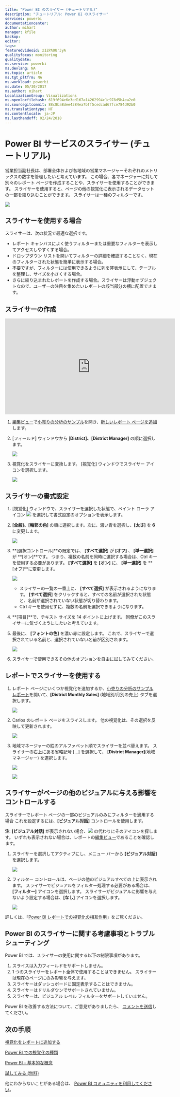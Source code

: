 ```yaml
---
title: "Power BI のスライサー (チュートリアル)"
description: "チュートリアル: Power BI のスライサー"
services: powerbi
documentationcenter: 
author: mihart
manager: kfile
backup: 
editor: 
tags: 
featuredvideoid: zIZPA0UrJyA
qualityfocus: monitoring
qualitydate: 
ms.service: powerbi
ms.devlang: NA
ms.topic: article
ms.tgt_pltfrm: NA
ms.workload: powerbi
ms.date: 05/30/2017
ms.author: mihart
LocalizationGroup: Visualizations
ms.openlocfilehash: 619f694e6e3ed167a14262994c1c978d5b4ea2e0
ms.sourcegitcommit: 88c8ba8dee4384ea7bff5cedcad67fce784d92b0
ms.translationtype: HT
ms.contentlocale: ja-JP
ms.lasthandoff: 02/24/2018
---
```

# <a name="slicers-in-power-bi-service-tutorial"></a>Power BI サービスのスライサー (チュートリアル)
営業担当副社長は、部署全体および各地域の営業マネージャーそれぞれのメトリックスの数字を管理したいと考えています。 この場合、各マネージャーに対して別々のレポート ページを作成することや、スライサーを使用することができます。 スライサーを使用すると、ページの他の視覚化に表示されるデータセットの一部を絞り込むことができます。  スライサーは一種のフィルターです。

![](media/power-bi-visualization-slicers/slicer2.gif)

## <a name="when-to-use-a-slicer"></a>スライサーを使用する場合
スライサーは、次の状況で最適な選択です。

* レポート キャンバスによく使うフィルターまたは重要なフィルターを表示してアクセスしやすくする場合。
* ドロップダウン リストを開いてフィルターの詳細を確認することなく、現在のフィルターされた状態を簡単に表示する場合。
* 不要ですが、フィルターには使用できるように列を非表示にして、テーブルを整理し、サイズを小さくする場合。
* さらに絞り込まれたレポートを作成する場合。スライサーは浮動オブジェクトなので、ユーザーの注目を集めたいレポートの該当部分の横に配置できます。

## <a name="create-a-slicer"></a>スライサーの作成
<iframe width="560" height="315" src="https://www.youtube.com/embed/zIZPA0UrJyA" frameborder="0" allowfullscreen></iframe>


1. [編集ビュー](service-interact-with-a-report-in-editing-view.md)で[小売りの分析のサンプル](sample-retail-analysis.md)を開き、[新しいレポート ページを追加](power-bi-report-add-page.md)します。
2. [フィールド] ウィンドウから **[District]、[District Manager]** の順に選択します。
   
    ![](media/power-bi-visualization-slicers/pbi_slicer_chartfirst.png)
3. 視覚化をスライサーに変換します。 [視覚化] ウィンドウでスライサー アイコンを選択します。
   
    ![](media/power-bi-visualization-slicers/pbi_slicer_select.png)

## <a name="format-the-slicer"></a>スライサーの書式設定
1. [視覚化] ウィンドウで、スライサーを選択した状態で、ペイント ローラ アイコン ![](media/power-bi-visualization-slicers/power-bi-paintroller.png) を選択して書式設定のオプションを表示します。
2. **[全般]、[輪郭の色]** の順に選択します。次に、濃い青を選択し、**[太さ]** を **6** に変更します。
   
    ![](media/power-bi-visualization-slicers/pbi_slicer_outline2.png)
3. **[選択コントロール]**の既定では、 **[すべて選択]** が **[オフ]** 、 **[単一選択]** が **[オン]**です。 つまり、複数の名前を同時に選択する場合は、Ctrl キーを使用する必要があります。 **[すべて選択]** を **[オン]** に、 **[単一選択]** を **[オフ]**に変更します。
   
    ![](media/power-bi-visualization-slicers/pbi_slicer_selectioncontrols2.png)
   
   * スライサーの一覧の一番上に、 **[すべて選択]** が表示されるようになります。 **[すべて選択]** をクリックすると、すべての名前が選択された状態と、名前が選択されていない状態が切り替わります。
   * Ctrl キーを使用せずに、複数の名前を選択できるようになります。
4. **[項目]**で、テキスト サイズを 14 ポイントに上げます。  同僚がこのスライサーに気づくようにしたいと考えています。
5. 最後に、 **[フォントの色]** を濃い赤に設定します。  これで、スライサーで選択されている名前と、選択されていない名前が区別されます。
   
    ![](media/power-bi-visualization-slicers/pbi_slicer_font2.png)
6. スライサーで使用できるその他のオプションを自由に試してみてください。

## <a name="use-the-slicer-in-a-report"></a>レポートでスライサーを使用する
1. レポート ページにいくつか視覚化を追加するか、[小売りの分析のサンプル レポート](sample-retail-analysis.md)を開いて、**[District Monthly Sales]** (地域別/月別の売上) タブを選択します。
   
    ![](media/power-bi-visualization-slicers/power-bi-retail-sample.png)
2. Carlos のレポート ページをスライスします。 他の視覚化は、その選択を反映して更新されます。
   
    ![](media/power-bi-visualization-slicers/slicer2.gif)
3. 地域マネージャーの姓のアルファベット順でスライサーを並べ替えます。  スライサーの右上にある省略記号 [...] を選択して、 **[District Manager]**(地域マネージャー) を選択します。
   
    ![](media/power-bi-visualization-slicers/pbi_slicer_sort2.png)
   
    ![](media/power-bi-visualization-slicers/pbi_slicer_sorted.png)

## <a name="control-what-effect-the-slicer-has-on-other-visuals-on-the-page"></a>スライサーがページの他のビジュアルに与える影響をコントロールする
スライサーでレポート ページの一部のビジュアルのみにフィルターを適用する場合  これを設定するには、**[ビジュアル対話]** コントロールを使用します。

**注**: **[ビジュアル対話]** が表示されない場合、![](media/power-bi-visualization-slicers/power-bi-slicer-visual-interactions.png) の代わりにそのアイコンを探します。 いずれも表示されない場合は、レポートの[編集ビュー](service-reading-view-and-editing-view.md)であることを確認します。

1. スライサーを選択してアクティブにし、メニュー バーから **[ビジュアル対話]** を選択します。
   
    ![](media/power-bi-visualization-slicers/pbi-slicer-interactions.png)
2. フィルター コントロールは、ページの他のビジュアルすべての上に表示されます。 スライサーでビジュアルをフィルター処理する必要がある場合は、**[フィルター]** アイコンを選択します。  スライサーがビジュアルに影響を与えないよう設定する場合は、**[なし]** アイコンを選択します。
   
    ![](media/power-bi-visualization-slicers/filter-controls.png)

詳しくは、「[Power BI レポートでの視覚化の相互作用](service-reports-visual-interactions.md)」をご覧ください。

## <a name="considerations-and-troubleshooting-slicers-in-power-bi"></a>Power BI のスライサーに関する考慮事項とトラブルシューティング
Power BI では、スライサーの使用に関する以下の制限事項があります。

1. スライスは入力フィールドをサポートしません。
2. 1 つのスライサーをレポート全体で使用することはできません。 スライサーは現在のページにのみ影響を与えます。
3. スライサーはダッシュボードに固定表示することはできません。
4. スライサーはドリルダウンでサポートされていません。    
5. スライサーは、ビジュアル レベル フィルターをサポートしていません。

Power BI を改善する方法について、ご意見がありましたら、 [コメントを送信](https://ideas.powerbi.com/forums/265200-power-bi-ideas)してください。

## <a name="next-steps"></a>次の手順
 [視覚化をレポートに追加する](power-bi-report-add-visualizations-i.md)

 [Power BI での視覚化の種類](power-bi-visualization-types-for-reports-and-q-and-a.md)

 [Power BI - 基本的な概念](service-basic-concepts.md)

[試してみる (無料)](https://powerbi.com/)

他にわからないことがある場合は、 [Power BI コミュニティを利用してください](http://community.powerbi.com/)。

